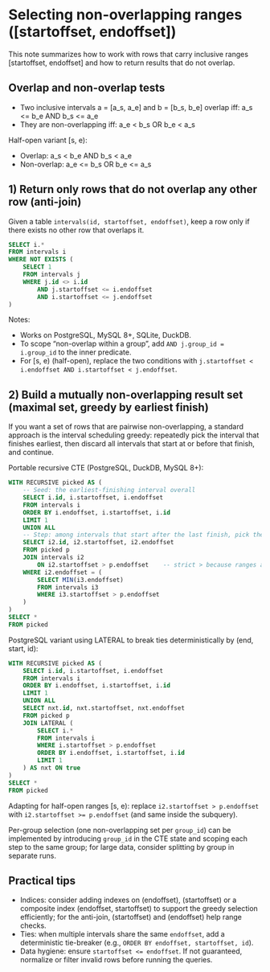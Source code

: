 # Selecting non-overlapping ranges ([startoffset, endoffset])

This note summarizes how to work with rows that carry inclusive ranges [startoffset, endoffset] and how to return results that do not overlap.

## Overlap and non-overlap tests

- Two inclusive intervals a = [a_s, a_e] and b = [b_s, b_e] overlap iff:
	a_s <= b_e AND b_s <= a_e
- They are non-overlapping iff:
	a_e < b_s OR b_e < a_s

Half-open variant [s, e):
- Overlap: a_s < b_e AND b_s < a_e
- Non-overlap: a_e <= b_s OR b_e <= a_s

## 1) Return only rows that do not overlap any other row (anti-join)

Given a table `intervals(id, startoffset, endoffset)`, keep a row only if there exists no other row that overlaps it.

```sql
SELECT i.*
FROM intervals i
WHERE NOT EXISTS (
	SELECT 1
	FROM intervals j
	WHERE j.id <> i.id
		AND j.startoffset <= i.endoffset
		AND i.startoffset <= j.endoffset
)
```

Notes:
- Works on PostgreSQL, MySQL 8+, SQLite, DuckDB.
- To scope “non-overlap within a group”, add `AND j.group_id = i.group_id` to the inner predicate.
- For [s, e) (half-open), replace the two conditions with `j.startoffset < i.endoffset AND i.startoffset < j.endoffset`.

## 2) Build a mutually non-overlapping result set (maximal set, greedy by earliest finish)

If you want a set of rows that are pairwise non-overlapping, a standard approach is the interval scheduling greedy: repeatedly pick the interval that finishes earliest, then discard all intervals that start at or before that finish, and continue.

Portable recursive CTE (PostgreSQL, DuckDB, MySQL 8+):

```sql
WITH RECURSIVE picked AS (
	-- Seed: the earliest-finishing interval overall
	SELECT i.id, i.startoffset, i.endoffset
	FROM intervals i
	ORDER BY i.endoffset, i.startoffset, i.id
	LIMIT 1
	UNION ALL
	-- Step: among intervals that start after the last finish, pick the earliest-finishing next one
	SELECT i2.id, i2.startoffset, i2.endoffset
	FROM picked p
	JOIN intervals i2
		ON i2.startoffset > p.endoffset    -- strict > because ranges are inclusive [s, e]
	WHERE i2.endoffset = (
		SELECT MIN(i3.endoffset)
		FROM intervals i3
		WHERE i3.startoffset > p.endoffset
	)
)
SELECT *
FROM picked
```

PostgreSQL variant using LATERAL to break ties deterministically by (end, start, id):

```sql
WITH RECURSIVE picked AS (
	SELECT i.id, i.startoffset, i.endoffset
	FROM intervals i
	ORDER BY i.endoffset, i.startoffset, i.id
	LIMIT 1
	UNION ALL
	SELECT nxt.id, nxt.startoffset, nxt.endoffset
	FROM picked p
	JOIN LATERAL (
		SELECT i.*
		FROM intervals i
		WHERE i.startoffset > p.endoffset
		ORDER BY i.endoffset, i.startoffset, i.id
		LIMIT 1
	) AS nxt ON true
)
SELECT *
FROM picked
```

Adapting for half-open ranges [s, e): replace `i2.startoffset > p.endoffset` with `i2.startoffset >= p.endoffset` (and same inside the subquery).

Per-group selection (one non-overlapping set per `group_id`) can be implemented by introducing `group_id` in the CTE state and scoping each step to the same group; for large data, consider splitting by group in separate runs.

## Practical tips

- Indices: consider adding indexes on (endoffset), (startoffset) or a composite index (endoffset, startoffset) to support the greedy selection efficiently; for the anti-join, (startoffset) and (endoffset) help range checks.
- Ties: when multiple intervals share the same `endoffset`, add a deterministic tie-breaker (e.g., `ORDER BY endoffset, startoffset, id`).
- Data hygiene: ensure `startoffset <= endoffset`. If not guaranteed, normalize or filter invalid rows before running the queries.

